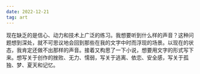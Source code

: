 ```yaml
---
date: 2022-12-21
tag: art
---
```

现在缺乏的是信心、动力和技术上广泛的练习。我想要听到什么样的声音？这种问题想到深处，就不可思议地会回到那些在我的文字中时而浮现的场景。以现在的状态，我肯定还做不出那样的声音。接着又构思了一下小说，想要用文字的形式写下来。想写关于创作的挫败、无力、懦弱，写关于逃离、依恋、安全感，写关于孤独、梦、夏天和记忆。